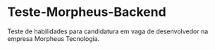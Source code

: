 # Teste-Morpheus-Backend
Teste de habilidades para candidatura em vaga de desenvolvedor na empresa Morpheus Tecnologia.
